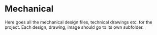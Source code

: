 # Mechanical

Here goes all the mechanical design files, technical drawings etc. for the project. Each design, drawing, image should go to its own subfolder. 
